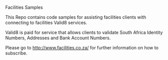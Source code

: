 Facilities Samples

This Repo contains code samples for assisting facilities clients with connecting to facilities Valid8 services.

Valid8 is paid for service that allows clients to validate South Africa Identity Numbers, Addresses and Bank Account Numbers.

Please go to http://www.facilities.co.za/ for further information on how to subscribe.


